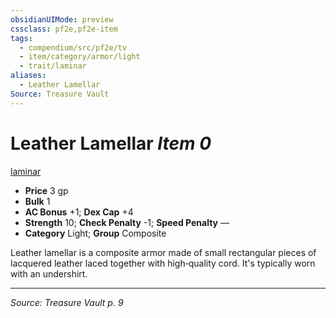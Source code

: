 ```yaml
---
obsidianUIMode: preview
cssclass: pf2e,pf2e-item
tags:
  - compendium/src/pf2e/tv
  - item/category/armor/light
  - trait/laminar
aliases:
  - Leather Lamellar
Source: Treasure Vault
---
```

# Leather Lamellar *Item 0*  
[laminar](rules/traits/laminar-tv.md "Laminar Armor Trait")  

- **Price** 3 gp
- **Bulk** 1
- **AC Bonus** +1; **Dex Cap** +4
- **Strength** 10; **Check Penalty** -1; **Speed Penalty** —
- **Category** Light; **Group** Composite 

Leather lamellar is a composite armor made of small rectangular pieces of lacquered leather laced together with high‑quality cord. It's typically worn with an undershirt.


---
*Source: Treasure Vault p. 9*
